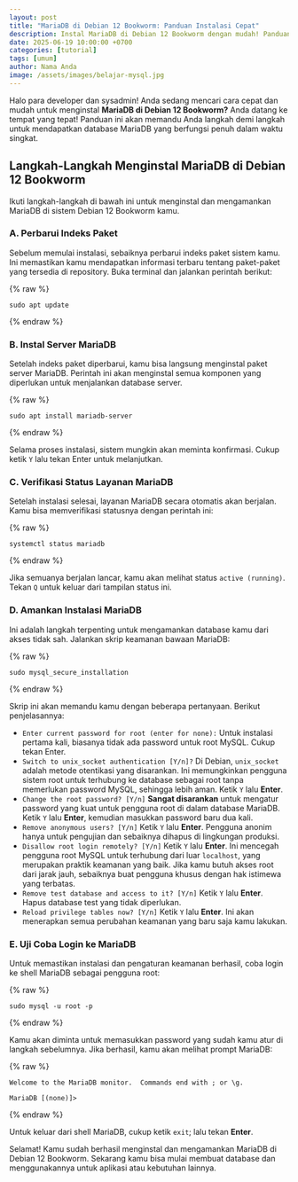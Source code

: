 ```yaml
---
layout: post
title: "MariaDB di Debian 12 Bookworm: Panduan Instalasi Cepat"
description: Instal MariaDB di Debian 12 Bookworm dengan mudah! Panduan singkat ini bantu Anda set up database dalam sekejap. Cepat, tepat, tanpa ribet!
date: 2025-06-19 10:00:00 +0700
categories: [tutorial]
tags: [umum]
author: Nama Anda
image: /assets/images/belajar-mysql.jpg
---
```


Halo para developer dan sysadmin! Anda sedang mencari cara cepat dan mudah untuk menginstal **MariaDB di Debian 12 Bookworm?** Anda datang ke tempat yang tepat! Panduan ini akan memandu Anda langkah demi langkah untuk mendapatkan database MariaDB yang berfungsi penuh dalam waktu singkat.

## Langkah-Langkah Menginstal MariaDB di Debian 12 Bookworm

Ikuti langkah-langkah di bawah ini untuk menginstal dan mengamankan MariaDB di sistem Debian 12 Bookworm kamu.

### A. Perbarui Indeks Paket

Sebelum memulai instalasi, sebaiknya perbarui indeks paket sistem kamu. Ini memastikan kamu mendapatkan informasi terbaru tentang paket-paket yang tersedia di repository. Buka terminal dan jalankan perintah berikut:

{% raw %}
```
sudo apt update
```
{% endraw %}

### B. Instal Server MariaDB

Setelah indeks paket diperbarui, kamu bisa langsung menginstal paket server MariaDB. Perintah ini akan menginstal semua komponen yang diperlukan untuk menjalankan database server.

{% raw %}
```
sudo apt install mariadb-server
```
{% endraw %}

Selama proses instalasi, sistem mungkin akan meminta konfirmasi. Cukup ketik `Y` lalu tekan Enter untuk melanjutkan.

### C. Verifikasi Status Layanan MariaDB

Setelah instalasi selesai, layanan MariaDB secara otomatis akan berjalan. Kamu bisa memverifikasi statusnya dengan perintah ini:

{% raw %}
```
systemctl status mariadb
```
{% endraw %}

Jika semuanya berjalan lancar, kamu akan melihat status `active (running)`. Tekan `Q` untuk keluar dari tampilan status ini.

### D. Amankan Instalasi MariaDB

Ini adalah langkah terpenting untuk mengamankan database kamu dari akses tidak sah. Jalankan skrip keamanan bawaan MariaDB:

{% raw %}
```
sudo mysql_secure_installation
```
{% endraw %}

Skrip ini akan memandu kamu dengan beberapa pertanyaan. Berikut penjelasannya:

* `Enter current password for root (enter for none):` Untuk instalasi pertama kali, biasanya tidak ada password untuk root MySQL. Cukup tekan Enter.
* `Switch to unix_socket authentication [Y/n]?` Di Debian, `unix_socket` adalah metode otentikasi yang disarankan. Ini memungkinkan pengguna sistem root untuk terhubung ke database sebagai root tanpa memerlukan password MySQL, sehingga lebih aman. Ketik `Y` lalu **Enter**.
* `Change the root password? [Y/n]` **Sangat disarankan** untuk mengatur password yang kuat untuk pengguna root di dalam database MariaDB. Ketik `Y` lalu **Enter**, kemudian masukkan password baru dua kali.
* `Remove anonymous users? [Y/n]` Ketik `Y` lalu **Enter**. Pengguna anonim hanya untuk pengujian dan sebaiknya dihapus di lingkungan produksi.
* `Disallow root login remotely? [Y/n]` Ketik `Y` lalu **Enter**. Ini mencegah pengguna root MySQL untuk terhubung dari luar `localhost`, yang merupakan praktik keamanan yang baik. Jika kamu butuh akses root dari jarak jauh, sebaiknya buat pengguna khusus dengan hak istimewa yang terbatas.
* `Remove test database and access to it? [Y/n]` Ketik `Y` lalu **Enter**. Hapus database test yang tidak diperlukan.
* `Reload privilege tables now? [Y/n]` Ketik `Y` lalu **Enter**. Ini akan menerapkan semua perubahan keamanan yang baru saja kamu lakukan.

### E. Uji Coba Login ke MariaDB

Untuk memastikan instalasi dan pengaturan keamanan berhasil, coba login ke shell MariaDB sebagai pengguna root:

{% raw %}
```
sudo mysql -u root -p
```
{% endraw %}

Kamu akan diminta untuk memasukkan password yang sudah kamu atur di langkah sebelumnya. Jika berhasil, kamu akan melihat prompt MariaDB:

{% raw %}
```
Welcome to the MariaDB monitor.  Commands end with ; or \g.

MariaDB [(none)]>
```
{% endraw %}

Untuk keluar dari shell MariaDB, cukup ketik `exit`; lalu tekan **Enter**.

Selamat! Kamu sudah berhasil menginstal dan mengamankan MariaDB di Debian 12 Bookworm. Sekarang kamu bisa mulai membuat database dan menggunakannya untuk aplikasi atau kebutuhan lainnya.
